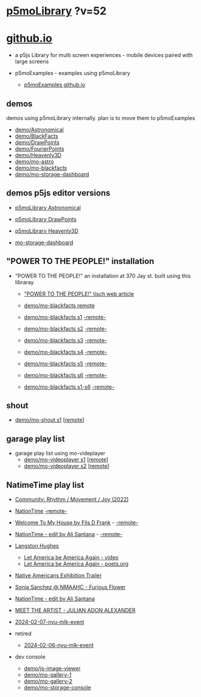 # [p5moLibrary](https://github.com/molab-itp/p5moLibrary) ?v=52

# [github.io](https://molab-itp.github.io/p5moLibrary/src?v=52)

- a p5js Library for multi screen experiences - mobile devices paired with large screens

- p5moExamples - examples using p5moLibrary

  - [ p5moExamples github.io ](https://molab-itp.github.io/p5moExamples)

## demos

demos using p5moLibrary internally. plan is to move them to p5moExamples

- [demo/Astronomical](demo/Astronomical?v=52)
- [demo/BlackFacts](demo/BlackFacts?v=52)
- [demo/DrawPoints](demo/DrawPoints?v=52)
- [demo/FourierPoints](demo/FourierPoints?v=52)
- [demo/Heavenly3D](demo/Heavenly3D?v=52)
- [demo/mo-astro](demo/mo-astro?v=52)
- [demo/mo-blackfacts](demo/mo-blackfacts?v=52)
- [demo/mo-storage-dashboard](demo/mo-storage-dashboard?v=52)

## demos p5js editor versions

- [p5moLibrary Astronomical](https://editor.p5js.org/jht9629-nyu/sketches/iIIAb8KIDr)

- [p5moLibrary DrawPoints](https://editor.p5js.org/jht9629-nyu/sketches/TQyVoswjQ)

- [p5moLibrary Heavenly3D](https://editor.p5js.org/jht9629-nyu/sketches/6VM5IMP4m)

- [mo-storage-dashboard](https://editor.p5js.org/jht9629-nyu/sketches/Osz28nOS9)

## "POWER TO THE PEOPLE!" installation

- "POWER TO THE PEOPLE!" an installation at 370 Jay st. built using this libraray

  - ["POWER TO THE PEOPLE!" tisch web article](https://tisch.nyu.edu/itp/news/spring-2024/community-facing-interactive-installations-on-the-ground-floor-o)

  - [demo/mo-blackfacts remote](demo/mo-blackfacts?v=52)
  - [demo/mo-blackfacts s1](demo/mo-blackfacts?v=52&group=s1&qrcode=mo-blackfacts-qrcode-1.png) [-remote-](demo/mo-blackfacts?v=52&group=s1)
  - [demo/mo-blackfacts s2](demo/mo-blackfacts?v=52&group=s2&qrcode=mo-blackfacts-qrcode-2.png) [-remote-](demo/mo-blackfacts?v=52&group=s2)
  - [demo/mo-blackfacts s3](demo/mo-blackfacts?v=52&group=s3&qrcode=mo-blackfacts-qrcode-3.png) [-remote-](demo/mo-blackfacts?v=52&group=s3)
  - [demo/mo-blackfacts s4](demo/mo-blackfacts?v=52&group=s4&qrcode=mo-blackfacts-qrcode-4.png) [-remote-](demo/mo-blackfacts?v=52&group=s4)
  - [demo/mo-blackfacts s5](demo/mo-blackfacts?v=52&group=s5&qrcode=mo-blackfacts-qrcode-5.png) [-remote-](demo/mo-blackfacts?v=52&group=s5)
  - [demo/mo-blackfacts s6](demo/mo-blackfacts?v=52&group=s6&qrcode=mo-blackfacts-qrcode-6.png) [-remote-](demo/mo-blackfacts?v=52&group=s6)
  - [demo/mo-blackfacts s1-s6](demo/mo-blackfacts?v=52&group=s1,s2,s3,s4,s5,s6&qrcode=mo-blackfacts-qrcode-1-6.png) [-remote-](demo/mo-blackfacts?v=52&group=s1,s2,s3,s4,s5,s6)

## shout

- [demo/mo-shout s1](demo/mo-shout?v=52&group=s1&qrcode=mo-shout-qrcode-1.png) [[remote](qrcode/mo-shout.html?v=52&group=s1)]
<!-- https://molab-itp.github.io/p5moLibrary/src/qrcode/mo-shout.html?group=s1 -->

## garage play list

- garage play list using mo-videplayer
  - [demo/mo-videoplayer s1](demo/mo-videoplayer?v=52&group=s1&qrcode=mo-videoplayer-qrcode-1.png)
    [[remote](qrcode/mo-videoplayer.html?v=52&group=s1)]
  - [demo/mo-videoplayer s2](demo/mo-videoplayer?v=52&group=s2&qrcode=mo-videoplayer-qrcode-2.png)
    [[remote](qrcode/mo-videoplayer.html?v=52&group=s2)]

## NatimeTime play list

- [Community: Rhythm / Movement / Joy (2022)](demo/mo-videoplayer/index.html?playlist=8HfVf69nUX0)

- [NationTime](demo/mo-videoplayer/index.html?qrcode=NationTime.png) [-remote-](demo/mo-videoplayer/index.html)

- [Welcome To My House by Fils D Frank](demo/mo-videoplayer/?playlist=kinLtCLHYvo&title=Welcome%20To%20My%20House%20by%20Fils%20D%20Frank&qrcode=NationTime.png) - [-remote-](demo/mo-videoplayer/?playlist=kinLtCLHYvo&title=Welcome%20To%20My%20House%20by%20Fils%20D%20Frank)

- [NationTime - edit by Ali Santana](demo/mo-videoplayer/?playlist=-UtKxghWlvY&title=NationTime%20-%20ELUCID%20-%20BETAMAX&qrcode=NationTime.png) - [-remote-](demo/mo-videoplayer/?playlist=-UtKxghWlvY&title=NationTime%20-%20ELUCID%20-%20BETAMAX)

- [Langston Hughes ](demo/BlackFacts?playlist=XzI3huqpCi4)

  - [Let America be America Again - video](demo/mo-blackfacts?playlist=CFNM8GB_Yp0&title=%E2%98%85)
  - [Let America be America Again - poets.org](https://poets.org/poem/let-america-be-america-again)

- [Native Americans Exhibition Trailer](demo/BlackFacts?playlist=hpjNGTYvpxw)

- [Sonia Sanchez @ NMAAHC - Furious Flower](demo/mo-blackfacts?playlist=FNLp8e-cfgk&title=Sonia%20Sanchez)

- [NationTime - edit by Ali Santana](demo/mo-videoplayer?playlist=-UtKxghWlvY&title=NationTime%20-%20ELUCID%20-%20BETAMAX&qrcode=NationTime.png)

- [MEET THE ARTIST - JULIAN ADON ALEXANDER](demo/mo-blackfacts?playlist=wk0La_2igws&title=MEET%20THE%20ARTIST%20-%20JULIAN%20ADON%20ALEXANDE%20-%20What%20it%20is&qrcode=JULIAN.png)

- [2024-02-07-nyu-mlk-event](demo/mo-blackfacts?playlist=lG758MniLYg&qrcode=annoucement-01.png&title=2024-02-07-nyu-mlk-event)

- retired

  - [2024-02-06-nyu-mlk-event](demo/mo-blackfacts?playlist=zbRz5xTaLYI&qrcode=annoucement-01.png&title=2024-02-06-nyu-mlk-event)
  <!-- - [Weapons of White Destruction - TJ](demo/mo-blackfacts?playlist=ob8YQPGJiHY&title=Weapons%20of%20White%20Destruction%20-%20TJ&&qrcode=TJ.png) -->

- dev console

  - [demo/js-image-viewer](demo/js-image-viewer?v=52)
  - [demo/mo-gallery-1](demo/mo-gallery-1?v=52)
  - [demo/mo-gallery-2](demo/mo-gallery-2?v=52)
  - [demo/mo-storage-console](demo/mo-storage-console?v=52)

<!--

- retired
  - [demo/mo-astro-host-0](demo/mo-astro-host-0?v=52)
  - [demo/mo-astro-host-1](demo/mo-astro-host-1?v=52)
  - [demo/mo-astro-remote-0](demo/mo-astro-remote-0?v=52)
  - [demo/mo-astro-remote-1](demo/mo-astro-remote-1?v=52)

  - [demo/mo-blackfacts-host](demo/mo-blackfacts-host?v=52)
  - [demo/mo-blackfacts-remote](demo/mo-blackfacts-remote?v=52)

# https://www.youtube.com/watch?v=hpjNGTYvpxw
# The Land Carries Our Ancestors: Contemporary Art by Native Americans Exhibition Trailer

 -->
